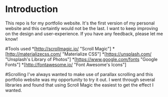 # Introduction 
This repo is for my portfolio website. It's the first version of my personal website and this certaintly would not be the last. I want to keep improving on the design and user-experience. If you have any feedback, please let me know! 

#Tools used 
*[http://scrollmagic.io/ "Scroll Magic"]
*[http://materializecss.com/ "Materialize CSS"] 
*[https://unsplash.com/ "Unsplash's Library of Photos"] 
*[https://www.google.com/fonts "Google Fonts"]
*[http://fontawesome.io/ "Font Awesome's Icons"]  

#Scrolling
I've always wanted to make use of parallax scrolling and this portfolio website was my opportunity to try it out. I went through several libraries and found that using Scroll Magic the easiest to get the effect I wanted.
